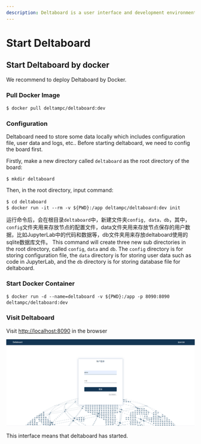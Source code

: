 ```yaml
---
description: Deltaboard is a user interface and development environment for deltanode. It can support for editing deltanode task code online.
---
```


# Start Deltaboard

## Start Deltaboard by docker

We recommend to deploy Deltaboard by Docker.

### Pull Docker Image

```bash
$ docker pull deltampc/deltaboard:dev
```

### Configuration

Deltaboard need to store some data locally which includes configuration file, user data and logs, etc.. Before starting deltaboard, we need to config the board first.

Firstly, make a new directory called `deltaboard` as the root directory of the board:

```text
$ mkdir deltaboard
```

Then, in the root directory, input command:

```text
$ cd deltaboard
$ docker run -it --rm -v ${PWD}:/app deltampc/deltaboard:dev init
```

运行命令后，会在根目录`deltaboard`中，新建文件夹`config, data，db`，其中，`config`文件夹用来存放节点的配置文件，data文件夹用来存放节点保存的用户数据，比如JupyterLab中的代码和数据等，db文件夹用来存放deltaboard使用的sqlite数据库文件。
This command will create three new sub directories in the root directory, called `config`, `data` and `db`. The `config` directory is for storing configuration file, the `data` directory is for storing user data such as code in JupyterLab, and the `db` directory is for storing database file for deltaboard.

### Start Docker Container

```text
$ docker run -d --name=deltaboard -v ${PWD}:/app -p 8090:8090 deltampc/deltaboard:dev
```

### **Visit Deltaboard**

Visit [http://localhost:8090](http://localhost:8090) in the browser

![](../.gitbook/assets/deltaboard_login.png)

This interface means that deltaboard has started.
